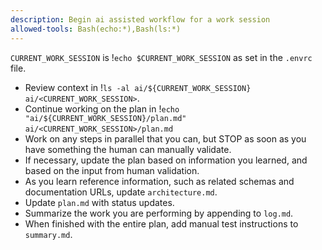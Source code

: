 ```yaml
---
description: Begin ai assisted workflow for a work session
allowed-tools: Bash(echo:*),Bash(ls:*)
---
```

`CURRENT_WORK_SESSION` is !`echo $CURRENT_WORK_SESSION` as set in the `.envrc` file.

- Review context in !`ls -al ai/${CURRENT_WORK_SESSION}` `ai/<CURRENT_WORK_SESSION>`.
- Continue working on the plan in !`echo "ai/${CURRENT_WORK_SESSION}/plan.md"` `ai/<CURRENT_WORK_SESSION>/plan.md`
- Work on any steps in parallel that you can, but STOP as soon as you have something the human can manually validate.
- If necessary, update the plan based on information you learned, and based on the input from human validation.
- As you learn reference information, such as related schemas and documentation URLs, update `architecture.md`.
- Update `plan.md` with status updates.
- Summarize the work you are performing by appending to `log.md`.
- When finished with the entire plan, add manual test instructions to `summary.md`.
